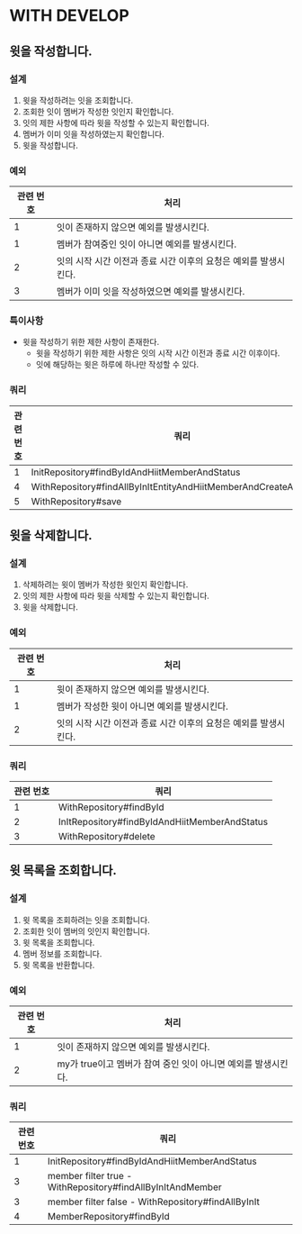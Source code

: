 # WITH DEVELOP

## 윗을 작성합니다.

### 설계

1. 윗을 작성하려는 잇을 조회합니다.
2. 조회한 잇이 멤버가 작성한 잇인지 확인합니다.
3. 잇의 제한 사항에 따라 윗을 작성할 수 있는지 확인합니다.
4. 멤버가 이미 잇을 작성하였는지 확인합니다.
5. 윗을 작성합니다.

### 예외

| 관련 번호 | 처리                                    |
|-------|---------------------------------------|
| 1     | 잇이 존재하지 않으면 예외를 발생시킨다.                |
| 1     | 멤버가 참여중인 잇이 아니면 예외를 발생시킨다.            |
| 2     | 잇의 시작 시간 이전과 종료 시간 이후의 요청은 예외를 발생시킨다. |
| 3     | 멤버가 이미 잇을 작성하였으면 예외를 발생시킨다.           |

### 특이사항

- 윗을 작성하기 위한 제한 사항이 존재한다.
    - 윗을 작성하기 위한 제한 사항은 잇의 시작 시간 이전과 종료 시간 이후이다.
    - 잇에 해당하는 윗은 하루에 하나만 작성할 수 있다.

### 쿼리

| 관련 번호 | 쿼리                                                                |
|-------|-------------------------------------------------------------------|
| 1     | InitRepository#findByIdAndHiitMemberAndStatus                     |
| 4     | WithRepository#findAllByInItEntityAndHiitMemberAndCreateAtBetween |
| 5     | WithRepository#save                                               |

## 윗을 삭제합니다.

### 설계

1. 삭제하려는 윗이 멤버가 작성한 윗인지 확인합니다.
2. 잇의 제한 사항에 따라 윗을 삭제할 수 있는지 확인합니다.
3. 윗을 삭제합니다.

### 예외

| 관련 번호 | 처리                                    |
|-------|---------------------------------------|
| 1     | 윗이 존재하지 않으면 예외를 발생시킨다.                |
| 1     | 멤버가 작성한 윗이 아니면 예외를 발생시킨다.             |
| 2     | 잇의 시작 시간 이전과 종료 시간 이후의 요청은 예외를 발생시킨다. |

### 쿼리

| 관련 번호 | 쿼리                                            |
|-------|-----------------------------------------------|
| 1     | WithRepository#findById                       |
| 2     | InItRepository#findByIdAndHiitMemberAndStatus |
| 3     | WithRepository#delete                         |

## 윗 목록을 조회합니다.

### 설계

1. 윗 목록을 조회하려는 잇을 조회합니다.
2. 조회한 잇이 멤버의 잇인지 확인합니다.
3. 윗 목록을 조회합니다.
4. 멤버 정보를 조회합니다.
5. 윗 목록을 반환합니다.

### 예외

| 관련 번호 | 처리                                     |
|-------|----------------------------------------|
| 1     | 잇이 존재하지 않으면 예외를 발생시킨다.                 |
| 2     | my가 true이고 멤버가 참여 중인 잇이 아니면 예외를 발생시킨다. |

### 쿼리

| 관련 번호 | 쿼리                                                         |
|-------|------------------------------------------------------------|
| 1     | InitRepository#findByIdAndHiitMemberAndStatus              |
| 3     | member filter true - WithRepository#findAllByInItAndMember |
| 3     | member filter false - WithRepository#findAllByInIt         |
| 4     | MemberRepository#findById                                  |
